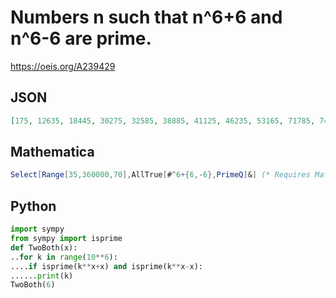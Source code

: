 # Numbers n such that n^6\+6 and n^6\-6 are prime\.
https://oeis.org/A239429
## JSON
```JSON
[175, 12635, 18445, 30275, 32585, 38885, 41125, 46235, 53165, 71785, 74935, 92645, 108115, 117775, 121625, 146125, 151655, 173635, 184765, 191765, 196175, 204505, 208705, 229775, 237965, 241255, 243635, 246365, 283115, 335755, 344365, 345485, 352625, 353395, 354445]
```
## Mathematica
```Mathematica
Select[Range[35,360000,70],AllTrue[#^6+{6,-6},PrimeQ]&] (* Requires Mathematica version 10 or later *) (* _Harvey P. Dale_, Nov 22 2020 *)
```
## Python
```Python
import sympy
from sympy import isprime
def TwoBoth(x):
..for k in range(10**6):
....if isprime(k**x+x) and isprime(k**x-x):
......print(k)
TwoBoth(6)
```
